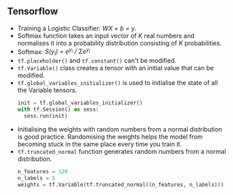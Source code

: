 ## Tensorflow
- Training a Logistic Classifier: *WX + b = y*.
- Softmax function takes an input vector of *K* real numbers and normalises it into a probability distribution consisting of *K* probabilities.
- Softmax: *S(y<sub>i</sub>) = e<sup>y<sub>i</sub></sup> / Σe<sup>y<sub>i</sub></sup>*
- `tf.placeholder()` and `tf.constant()` can't be modified.
- `tf.Variable()` class creates a tensor with an initial value that can be modified.
- `tf.global_variables_initializer()` is used to initialise the state of all the Variable tensors.
  ```python
  init = tf.global_variables_initializer()
  with tf.Session() as sess:
    sess.run(init)
  ```
- Initialising the weights with random numbers from a normal distribution is good practice. Randomising the weights helps the model from becoming stuck in the same place every time you train it.
- `tf.truncated_normal` function generates random numbers from a normal distribution.
  ```python
  n_features = 120
  n_labels = 5
  weights = tf.Variable(tf.truncated_normal((n_features, n_labels)))
  ```
